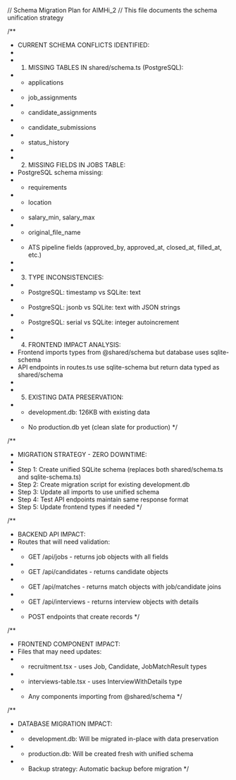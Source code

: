 // Schema Migration Plan for AIMHi_2
// This file documents the schema unification strategy

/**
 * CURRENT SCHEMA CONFLICTS IDENTIFIED:
 * 
 * 1. MISSING TABLES IN shared/schema.ts (PostgreSQL):
 *    - applications
 *    - job_assignments  
 *    - candidate_assignments
 *    - candidate_submissions
 *    - status_history
 * 
 * 2. MISSING FIELDS IN JOBS TABLE:
 *    PostgreSQL schema missing:
 *    - requirements
 *    - location  
 *    - salary_min, salary_max
 *    - original_file_name
 *    - ATS pipeline fields (approved_by, approved_at, closed_at, filled_at, etc.)
 * 
 * 3. TYPE INCONSISTENCIES:
 *    - PostgreSQL: timestamp vs SQLite: text
 *    - PostgreSQL: jsonb vs SQLite: text with JSON strings
 *    - PostgreSQL: serial vs SQLite: integer autoincrement
 * 
 * 4. FRONTEND IMPACT ANALYSIS:
 *    Frontend imports types from @shared/schema but database uses sqlite-schema
 *    API endpoints in routes.ts use sqlite-schema but return data typed as shared/schema
 * 
 * 5. EXISTING DATA PRESERVATION:
 *    - development.db: 126KB with existing data
 *    - No production.db yet (clean slate for production)
 */

/**
 * MIGRATION STRATEGY - ZERO DOWNTIME:
 * 
 * Step 1: Create unified SQLite schema (replaces both shared/schema.ts and sqlite-schema.ts)
 * Step 2: Create migration script for existing development.db
 * Step 3: Update all imports to use unified schema
 * Step 4: Test API endpoints maintain same response format
 * Step 5: Update frontend types if needed
 */

/**
 * BACKEND API IMPACT:
 * Routes that will need validation:
 * - GET /api/jobs - returns job objects with all fields
 * - GET /api/candidates - returns candidate objects
 * - GET /api/matches - returns match objects with job/candidate joins
 * - GET /api/interviews - returns interview objects with details
 * - POST endpoints that create records
 */

/**
 * FRONTEND COMPONENT IMPACT:
 * Files that may need updates:
 * - recruitment.tsx - uses Job, Candidate, JobMatchResult types
 * - interviews-table.tsx - uses InterviewWithDetails type
 * - Any components importing from @shared/schema
 */

/**
 * DATABASE MIGRATION IMPACT:
 * - development.db: Will be migrated in-place with data preservation
 * - production.db: Will be created fresh with unified schema
 * - Backup strategy: Automatic backup before migration
 */
